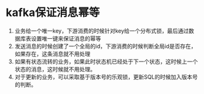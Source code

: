 # kafka保证消息幂等
1. 业务给一个唯一key，下游消费的时候针对key给一个分布式锁，最后通过数据库表设置唯一键来保证消息的幂等
2. 发送消息的时候创建了一个全局的id，下游消费的时候判断全局id是否存在，如果存在，这条消息就不用处理
3. 如果有状态流转的业务，如果此时状态机已经处于下一个状态，这时候上一个状态的消息，这时候就不用处理。
4. 对于更新的业务，可以采取基于版本号的乐观锁，更新SQL的时候加入版本号的判断。